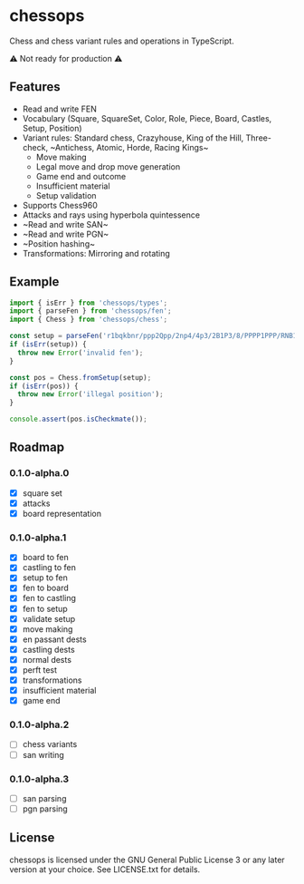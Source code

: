 chessops
========

Chess and chess variant rules and operations in TypeScript.

:warning: Not ready for production :warning:

Features
--------

* Read and write FEN
* Vocabulary (Square, SquareSet, Color, Role, Piece, Board, Castles, Setup,
  Position)
* Variant rules: Standard chess, Crazyhouse, King of the Hill, Three-check,
  ~Antichess, Atomic, Horde, Racing Kings~
  - Move making
  - Legal move and drop move generation
  - Game end and outcome
  - Insufficient material
  - Setup validation
* Supports Chess960
* Attacks and rays using hyperbola quintessence
* ~Read and write SAN~
* ~Read and write PGN~
* ~Position hashing~
* Transformations: Mirroring and rotating

Example
-------

```javascript
import { isErr } from 'chessops/types';
import { parseFen } from 'chessops/fen';
import { Chess } from 'chessops/chess';

const setup = parseFen('r1bqkbnr/ppp2Qpp/2np4/4p3/2B1P3/8/PPPP1PPP/RNB1K1NR b KQkq - 0 4');
if (isErr(setup)) {
  throw new Error('invalid fen');
}

const pos = Chess.fromSetup(setup);
if (isErr(pos)) {
  throw new Error('illegal position');
}

console.assert(pos.isCheckmate());
```

Roadmap
-------

### 0.1.0-alpha.0

* [x] square set
* [x] attacks
* [x] board representation

### 0.1.0-alpha.1

* [x] board to fen
* [x] castling to fen
* [x] setup to fen
* [x] fen to board
* [x] fen to castling
* [x] fen to setup
* [x] validate setup
* [x] move making
* [x] en passant dests
* [x] castling dests
* [x] normal dests
* [x] perft test
* [x] transformations
* [x] insufficient material
* [x] game end

### 0.1.0-alpha.2

* [ ] chess variants
* [ ] san writing

### 0.1.0-alpha.3

* [ ] san parsing
* [ ] pgn parsing

License
-------

chessops is licensed under the GNU General Public License 3 or any later
version at your choice. See LICENSE.txt for details.
